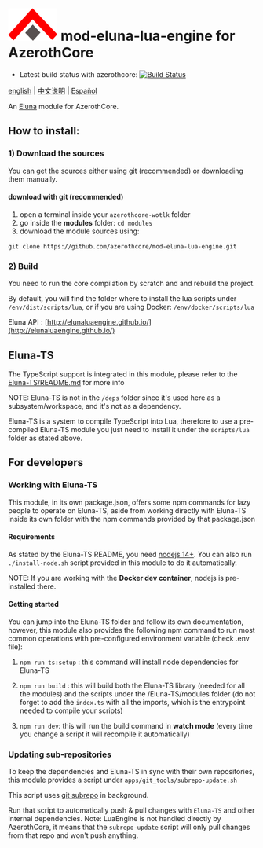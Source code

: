# ![logo](https://raw.githubusercontent.com/azerothcore/azerothcore.github.io/master/images/logo-github.png) mod-eluna-lua-engine for AzerothCore
- Latest build status with azerothcore: [![Build Status](https://github.com/azerothcore/mod-eluna-lua-engine/workflows/core-build/badge.svg?branch=master&event=push)](https://github.com/azerothcore/mod-eluna-lua-engine)

[english](README.md) | [中文说明](README_CN.md) | [Español](README_ES.md)

An [Eluna](https://github.com/ElunaLuaEngine/Eluna) module for AzerothCore.

## How to install:

### 1) Download the sources

You can get the sources either using git (recommended) or downloading them manually.

#### download with git (recommended)

1. open a terminal inside your `azerothcore-wotlk` folder
2. go inside the **modules** folder: `cd modules`
3. download the module sources using:
```
git clone https://github.com/azerothcore/mod-eluna-lua-engine.git
```
### 2) Build

You need to run the core compilation by scratch and and rebuild the project.


By default, you will find the folder where to install the lua scripts under `/env/dist/scripts/lua`, or if you are using Docker: `/env/docker/scripts/lua`

Eluna API :
[http://elunaluaengine.github.io/](http://elunaluaengine.github.io/)

## Eluna-TS

The TypeScript support is integrated in this module, please refer to the [Eluna-TS/README.md](Eluna-TS/README.md) for more info

NOTE: Eluna-TS is not in the `/deps` folder since it's used here as a subsystem/workspace, and it's not as a dependency.

Eluna-TS is a system to compile TypeScript into Lua, therefore to use a pre-compiled Eluna-TS module you just need to install it under the `scripts/lua` folder as stated above.

## For developers


### Working with Eluna-TS

This module, in its own package.json, offers some npm commands for lazy people to operate on Eluna-TS, aside from working directly with Eluna-TS inside its own folder with the npm commands provided by that package.json

#### Requirements

As stated by the Eluna-TS README, you need [nodejs 14+](https://nodejs.org/en/). You can also run `./install-node.sh` script provided in this module to do it automatically.

NOTE: If you are working with the **Docker dev container**, nodejs is pre-installed there.

#### Getting started

You can jump into the Eluna-TS folder and follow its own documentation, however, this module also provides the following npm command to run most common operations
with pre-configured environment variable (check .env file):

1) `npm run ts:setup` : this command will install node dependencies for Eluna-TS

2) `npm run build` : this will build both the Eluna-TS library (needed for all the modules) and the scripts under the /Eluna-TS/modules folder (do not forget to add the `index.ts` with all the imports, which is the entrypoint needed to compile your scripts)

3) `npm run dev`: this will run the build command in **watch mode** (every time you change a script it will recompile it automatically)

### Updating sub-repositories

To keep the dependencies and Eluna-TS in sync with their own repositories, this module provides a script under `apps/git_tools/subrepo-update.sh`

This script uses [git subrepo](https://github.com/ingydotnet/git-subrepo) in background.

Run that script to automatically push & pull changes with `Eluna-TS` and other internal dependencies. Note: LuaEngine is not handled directly by AzerothCore, it means that the `subrepo-update` script will only pull changes from that repo and won't push anything.
